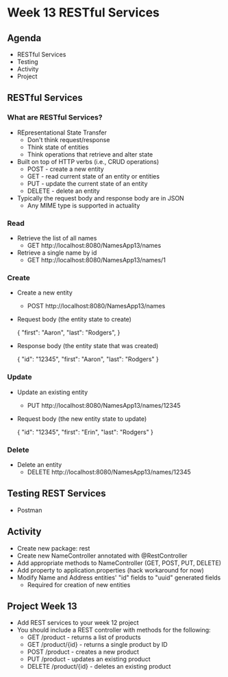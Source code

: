 # Week 13 RESTful Services

## Agenda

- RESTful Services
- Testing
- Activity
- Project

## RESTful Services

### What are RESTful Services?

- REpresentational State Transfer
	- Don't think request/response
	- Think state of entities
	- Think operations that retrieve and alter state
- Built on top of HTTP verbs (i.e., CRUD operations)
	- POST - create a new entity
	- GET - read current state of an entity or entities
	- PUT - update the current state of an entity
	- DELETE - delete an entity
- Typically the request body and response body are in JSON
	- Any MIME type is supported in actuality

### Read

- Retrieve the list of all names
	- GET http://localhost:8080/NamesApp13/names
- Retrieve a single name by id
	- GET http://localhost:8080/NamesApp13/names/1

### Create

- Create a new entity
	- POST http://localhost:8080/NamesApp13/names
- Request body (the entity state to create)

	{
		"first": "Aaron",
		"last": "Rodgers",
	}

- Response body (the entity state that was created)

	{
		"id": "12345",
		"first": "Aaron",
		"last": "Rodgers"
	}

### Update

- Update an existing entity
	- PUT http://localhost:8080/NamesApp13/names/12345
- Request body (the new entity state to update)

	{
		"id": "12345",
		"first": "Erin",
		"last": "Rodgers"
	}

### Delete

- Delete an entity
	- DELETE http://localhost:8080/NamesApp13/names/12345

## Testing REST Services

- Postman

## Activity

- Create new package: rest
- Create new NameController annotated with @RestController
- Add appropriate methods to NameController (GET, POST, PUT, DELETE)
- Add property to application.properties (hack workaround for now)
- Modify Name and Address entities' "id" fields to "uuid" generated fields
	- Required for creation of new entities

## Project Week 13

- Add REST services to your week 12 project
- You should include a REST controller with methods for the following:
	- GET /product - returns a list of products
	- GET /product/{id} - returns a single product by ID
	- POST /product - creates a new product
	- PUT /product - updates an existing product
	- DELETE /product/{id} - deletes an existing product
